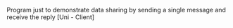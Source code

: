 Program just to demonstrate data sharing by sending a single message and receive the reply
[Uni - Client]
